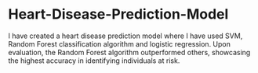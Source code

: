 # Heart-Disease-Prediction-Model
I have created a heart disease prediction model where I have used SVM, Random Forest classification algorithm and logistic regression. Upon evaluation, the Random Forest algorithm outperformed others, showcasing the highest accuracy in identifying individuals at risk.
